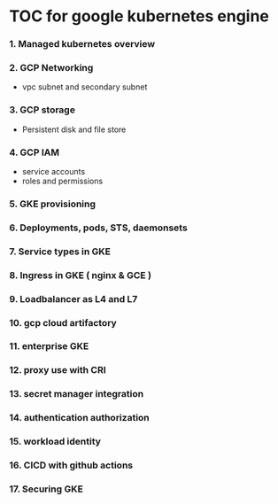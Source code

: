 # TOC for google kubernetes engine

### 1. Managed kubernetes overview
### 2. GCP Networking 
  - vpc subnet and secondary subnet
### 3. GCP storage
  - Persistent disk and file store
### 4. GCP IAM
  - service accounts
  - roles and permissions
### 5. GKE provisioning
### 6. Deployments, pods, STS, daemonsets
### 7. Service types in GKE
### 8. Ingress in GKE ( nginx & GCE )
### 9. Loadbalancer as L4 and L7
### 10. gcp cloud artifactory
### 11. enterprise GKE
### 12. proxy use with CRI
### 13. secret manager integration
### 14. authentication authorization
### 15. workload identity
### 16. CICD with github actions
### 17. Securing GKE

